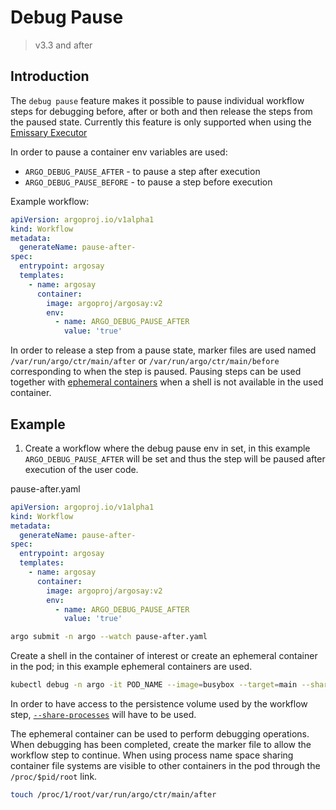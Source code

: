 # Debug Pause

> v3.3 and after

## Introduction

The `debug pause` feature makes it possible to pause individual workflow steps for debugging before, after or both and then release the steps from the paused state. Currently this feature is only supported when using the [Emissary Executor](workflow-executors.md#emissary-executor)

In order to pause a container env variables are used:

- `ARGO_DEBUG_PAUSE_AFTER` - to pause a step after execution
- `ARGO_DEBUG_PAUSE_BEFORE` - to pause a step before execution

Example workflow:

```yaml
apiVersion: argoproj.io/v1alpha1
kind: Workflow
metadata:
  generateName: pause-after-
spec:
  entrypoint: argosay
  templates:
    - name: argosay
      container:
        image: argoproj/argosay:v2
        env:
          - name: ARGO_DEBUG_PAUSE_AFTER
            value: 'true'
```

In order to release a step from a pause state, marker files are used named `/var/run/argo/ctr/main/after` or `/var/run/argo/ctr/main/before` corresponding to when the step is paused. Pausing steps can be used together with [ephemeral containers](https://kubernetes.io/docs/concepts/workloads/pods/ephemeral-containers/) when a shell is not available in the used container.

## Example

1) Create a workflow where the debug pause env in set, in this example `ARGO_DEBUG_PAUSE_AFTER` will be set and thus the step will be paused after execution of the user code.

pause-after.yaml

```yaml
apiVersion: argoproj.io/v1alpha1
kind: Workflow
metadata:
  generateName: pause-after-
spec:
  entrypoint: argosay
  templates:
    - name: argosay
      container:
        image: argoproj/argosay:v2
        env:
          - name: ARGO_DEBUG_PAUSE_AFTER
            value: 'true'
```

```bash
argo submit -n argo --watch pause-after.yaml
```

Create a shell in the container of interest or create an ephemeral container in the pod; in this example ephemeral containers are used.

```bash
kubectl debug -n argo -it POD_NAME --image=busybox --target=main --share-processes
```

In order to have access to the persistence volume used by the workflow step,  [`--share-processes`](https://kubernetes.io/docs/tasks/configure-pod-container/share-process-namespace/) will have to be used.

The ephemeral container can be used to perform debugging operations. When debugging has been completed, create the marker file to allow the workflow step to continue. When using process name space sharing container file systems are visible to other containers in the pod through the `/proc/$pid/root` link.

```bash
touch /proc/1/root/var/run/argo/ctr/main/after
```
